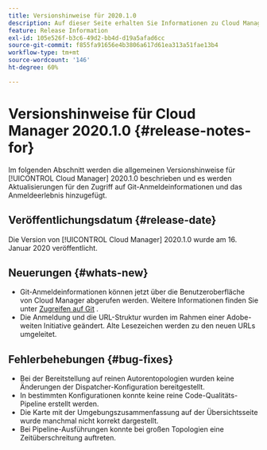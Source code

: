 ```yaml
---
title: Versionshinweise für 2020.1.0
description: Auf dieser Seite erhalten Sie Informationen zu Cloud Manager 2020.1.0.
feature: Release Information
exl-id: 105e526f-b3c6-49d2-bb4d-d19a5afad6cc
source-git-commit: f855fa91656e4b3806a617d61ea313a51fae13b4
workflow-type: tm+mt
source-wordcount: '146'
ht-degree: 60%

---
```


# Versionshinweise für Cloud Manager 2020.1.0 {#release-notes-for}

Im folgenden Abschnitt werden die allgemeinen Versionshinweise für [!UICONTROL Cloud Manager] 2020.1.0 beschrieben und es werden Aktualisierungen für den Zugriff auf Git-Anmeldeinformationen und das Anmeldeerlebnis hinzugefügt.

## Veröffentlichungsdatum {#release-date}

Die Version von [!UICONTROL Cloud Manager] 2020.1.0 wurde am 16. Januar 2020 veröffentlicht.

## Neuerungen {#whats-new}

* Git-Anmeldeinformationen können jetzt über die Benutzeroberfläche von Cloud Manager abgerufen werden. Weitere Informationen finden Sie unter [Zugreifen auf Git](/help/managing-code/managing-repositories.md) .
* Die Anmeldung und die URL-Struktur wurden im Rahmen einer Adobe-weiten Initiative geändert. Alte Lesezeichen werden zu den neuen URLs umgeleitet.


## Fehlerbehebungen {#bug-fixes}

* Bei der Bereitstellung auf reinen Autorentopologien wurden keine Änderungen der Dispatcher-Konfiguration bereitgestellt.
* In bestimmten Konfigurationen konnte keine reine Code-Qualitäts-Pipeline erstellt werden.
* Die Karte mit der Umgebungszusammenfassung auf der Übersichtsseite wurde manchmal nicht korrekt dargestellt.
* Bei Pipeline-Ausführungen konnte bei großen Topologien eine Zeitüberschreitung auftreten.
